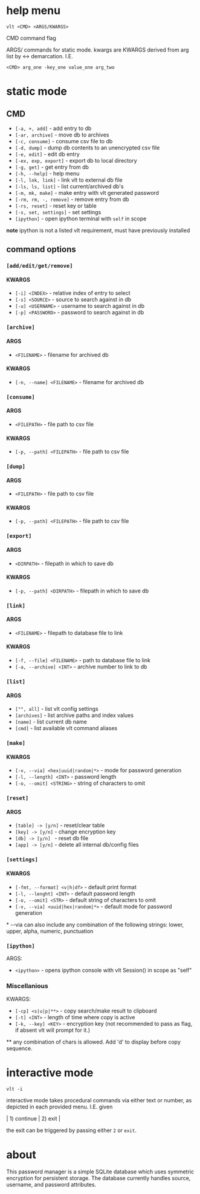 
help menu
=========

`vlt <CMD> <ARGS/KWARGS>`

CMD     command flag

ARGS/   commands for static mode. kwargs are
KWARGS  derived from arg list by <-> demarcation. I.E.

`<CMD> arg_one -key_one value_one arg_two`

static mode
===========

CMD
---

- `[-a, +, add]` - add entry to db
- `[-ar, archive]` - move db to archives
- `[-c, consume]` - consume csv file to db
- `[-d, dump]` - dump db contents to an unencrypted csv file
- `[-e, edit]` - edit db entry
- `[-ex, exp, export]` - export db to local directory
- `[-g, get]` - get entry from db
- `[-h, --help]` - help menu
- `[-l, lnk, link]` - link vlt to external db file
- `[-ls, ls, list]` - list current/archived db's
- `[-m, mk, make]` - make entry with vlt generated password
- `[-rm, rm, -, remove]` - remove entry from db
- `[-rs, reset]` - reset key or table
- `[-s, set, settings]` - set settings   
- `[ipython]` - open ipython terminal with `self` in scope
                                
**note** ipython is not a listed vlt requirement, must have previously installed

command options
---------------

### `[add/edit/get/remove]`

#### KWARGS
- `[-i] <INDEX>` - relative index of entry to select
- `[-s] <SOURCE>` - source to search against in db
- `[-u] <USERNAME>` - username to search against in db
- `[-p] <PASSWORD>` - password to search against in db       
        
### `[archive]`

#### ARGS
- `<FILENAME>` - filename for archived db

#### KWARGS
- `[-n, --name] <FILENAME>` - filename for archived db

### `[consume]`

#### ARGS
- `<FILEPATH>` - file path to csv file

#### KWARGS
- `[-p, --path] <FILEPATH>` - file path to csv file

### `[dump]`

#### ARGS
- `<FILEPATH>` - file path to csv file

#### KWARGS
- `[-p, --path] <FILEPATH>` - file path to csv file

### `[export]`

#### ARGS
- `<DIRPATH>` - filepath in which to save db

#### KWARGS
- `[-p, --path] <DIRPATH>` - filepath in which to save db

### `[link]`

#### ARGS
- `<FILENAME>` - filepath to database file to link

#### KWARGS
- `[-f, --file] <FILENAME>` - path to database file to link
- `[-a, --archive] <INT>` - archive number to link to db

### `[list]`

#### ARGS
- `["", all]` - list vlt config settings
- `[archives]` - list archive paths and index values
- `[name]` - list current db name
- `[cmd]` - list available vlt command aliases

### `[make]`

#### KWARGS
- `[-v, --via] <hex|uuid|random|*>` - mode for password generation
- `[-l, --length] <INT>` - password length
- `[-o, --omit] <STRING>` - string of characters to omit

### `[reset]`

#### ARGS
- `[table] -> [y/n]` - reset/clear table
- `[key] -> [y/n]` - change encryption key
- `[db] -> [y/n] ` - reset db file
- `[app] -> [y/n]` - delete all internal db/config files

### `[settings]`

#### KWARGS
- `[-fmt, --format] <v|h|df>` - default print format
- `[-l, --lenght] <INT>` - default password length
- `[-o, --omit] <STR>` - default string of characters to omit
- `[-v, --via] <uuid|hex|random|*>` - default mode for password generation

\* --via can also include any combination of the following strings: lower, upper, alpha, numeric, punctuation

### `[ipython]`

ARGS:
- `<ipython>` - opens ipython console with vlt Session() in scope as "self"

### Miscellanious

KWARGS:
- `[-cp] <s|u|p|**>` - copy search/make result to clipboard
- `[-t] <INT>` - length of time where copy is active
- `[-k, --key] <KEY>` - encryption key (not recommended to pass as flag, if absent vlt will prompt for it.)

\*\* any combination of chars is allowed. Add 'd' to display before copy sequence.

interactive mode
================

`vlt -i`

interactive mode takes procedural commands via either text
or number, as depicted in each provided menu. I.E. given

| 1) continue | 2) exit |

the exit can be triggered by passing either `2` or `exit`.

about
=====

This password manager is a simple SQLite database which uses symmetric encryption for persistent storage. The database currently handles source, username, and password attributes.
